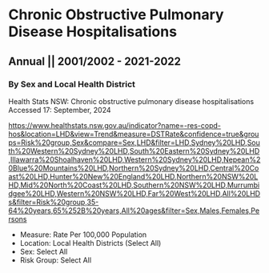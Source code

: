 # Chronic Obstructive Pulmonary Disease Hospitalisations
## Annual || 2001/2002 - 2021-2022
### By Sex and Local Health District

Health Stats NSW: Chronic obstructive pulmonary disease hospitalisations
Accessed 17: September, 2024

https://www.healthstats.nsw.gov.au/indicator?name=-res-copd-hos&location=LHD&view=Trend&measure=DSTRate&confidence=true&groups=Risk%20group,Sex&compare=Sex,LHD&filter=LHD,Sydney%20LHD,South%20Western%20Sydney%20LHD,South%20Eastern%20Sydney%20LHD,Illawarra%20Shoalhaven%20LHD,Western%20Sydney%20LHD,Nepean%20Blue%20Mountains%20LHD,Northern%20Sydney%20LHD,Central%20Coast%20LHD,Hunter%20New%20England%20LHD,Northern%20NSW%20LHD,Mid%20North%20Coast%20LHD,Southern%20NSW%20LHD,Murrumbidgee%20LHD,Western%20NSW%20LHD,Far%20West%20LHD,All%20LHDs&filter=Risk%20group,35-64%20years,65%252B%20years,All%20ages&filter=Sex,Males,Females,Persons

- Measure: Rate Per 100,000 Population
- Location: Local Health Districts (Select All)
- Sex: Select All
- Risk Group: Select All